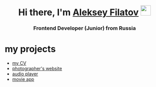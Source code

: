 <h1 align="center">Hi there, I'm <a href="https://daniilshat.ru/" target="_blank">Aleksey Filatov</a> 
<img src="https://github.com/blackcater/blackcater/raw/main/images/Hi.gif" height="32"/></h1>
<h3 align="center">Frontend Developer (Junior) from Russia</h3>


# my projects
- [my CV](https://frankie989.github.io/rsschool-cv/)
- [photographer's website](https://rolling-scopes-school.github.io/frankie989-JSFEPRESCHOOL/portfolio/)
- [audio player](https://rolling-scopes-school.github.io/frankie989-JSFEPRESCHOOL/js30-audio/)
- [movie app](https://rolling-scopes-school.github.io/frankie989-JSFEPRESCHOOL/js30-movi_app/)



<!--
**frankie989/frankie989** is a ✨ _special_ ✨ repository because its `README.md` (this file) appears on your GitHub profile.

Here are some ideas to get you started:

- 🔭 I’m currently working on ...
- 🌱 I’m currently learning ...
- 👯 I’m looking to collaborate on ...
- 🤔 I’m looking for help with ...
- 💬 Ask me about ...
- 📫 How to reach me: ...
- 😄 Pronouns: ...
- ⚡ Fun fact: ...
-->
